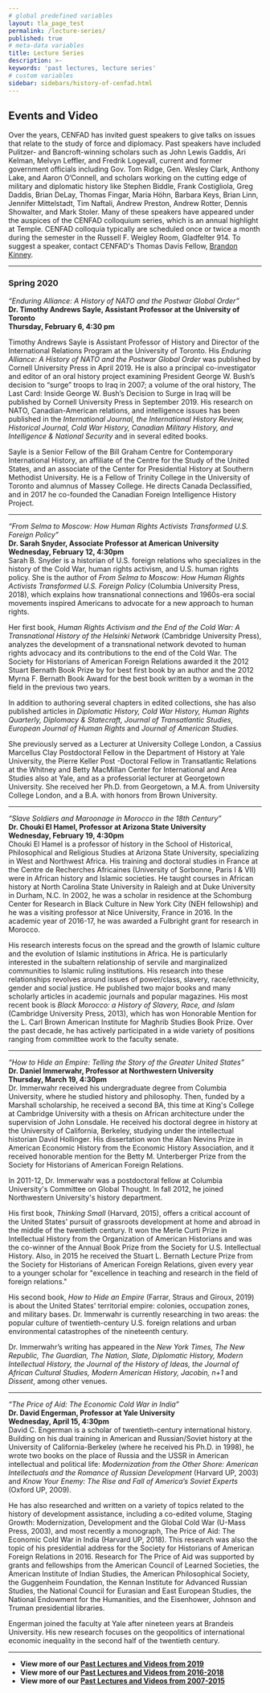```yaml
---
# global predefined variables
layout: tla_page_test
permalink: /lecture-series/
published: true
# meta-data variables
title: Lecture Series
description: >-
keywords: 'past lectures, lecture series'
# custom variables
sidebar: sidebars/history-of-cenfad.html     
---
```

## Events and Video
Over the years, CENFAD has invited guest speakers to give talks on issues that relate to the study of force and diplomacy. Past speakers have included Pulitzer- and Bancroft-winning scholars such as John Lewis Gaddis, Ari Kelman, Melvyn Leffler, and Fredrik Logevall, current and former government officials including Gov. Tom Ridge, Gen. Wesley Clark, Anthony Lake, and Aaron O’Connell, and scholars working on the cutting edge of military and diplomatic history like Stephen Biddle, Frank Costigliola, Greg Daddis, Brian DeLay, Thomas Fingar, Maria Höhn, Barbara Keys, Brian Linn, Jennifer Mittelstadt, Tim Naftali, Andrew Preston, Andrew Rotter, Dennis Showalter, and Mark Stoler. Many of these speakers have appeared under the auspices of the CENFAD colloquium series, which is an annual highlight at Temple. CENFAD colloquia typically are scheduled once or twice a month during the semester in the Russell F. Weigley Room, Gladfelter 914. To suggest a speaker, contact CENFAD's Thomas Davis Fellow, [Brandon Kinney](mailto:tuj62914@temple.edu).

___

### Spring 2020
_“Enduring Alliance: A History of NATO and the Postwar Global Order”_<br>
**Dr. Timothy Andrews Sayle, Assistant Professor at the University of Toronto**<br>
**Thursday, February 6, 4:30 pm**<br>

Timothy Andrews Sayle is Assistant Professor of History and Director of the International Relations Program at the University of Toronto. His _Enduring Alliance: A History of NATO and the Postwar Global Order_ was published by Cornell University Press in April 2019. He is also a principal co-investigator and editor of an oral history project examining President George W. Bush’s decision to “surge” troops to Iraq in 2007; a volume of the oral history, The Last Card: Inside George W. Bush’s Decision to Surge in Iraq  will be published by Cornell University Press in September 2019. His research on NATO, Canadian-American relations, and intelligence issues has been published in the _International Journal, the International History Review, Historical Journal, Cold War History, Canadian Military History, and Intelligence & National Security_ and in several edited books.

Sayle is a Senior Fellow of the Bill Graham Centre for Contemporary International History, an affiliate of the Centre for the Study of the United States, and an associate of the Center for Presidential History at Southern Methodist University. He is a Fellow of Trinity College in the University of Toronto and alumnus of Massey College. He directs Canada Declassified, and in 2017 he co-founded the Canadian Foreign Intelligence History Project.

___

_“From Selma to Moscow: How Human Rights Activists Transformed U.S. Foreign Policy”_<br>
**Dr. Sarah Snyder, Associate Professor at American University**<br>
**Wednesday, February 12, 4:30pm**<br>
Sarah B. Snyder is a historian of U.S. foreign relations who specializes in the history of the Cold War, human rights activism, and U.S. human rights policy. She is the author of _From Selma to Moscow: How Human Rights Activists Transformed U.S. Foreign Policy_ (Columbia University Press, 2018), which explains how transnational connections and 1960s-era social movements inspired Americans to advocate for a new approach to human rights.

Her first book, _Human Rights Activism and the End of the Cold War: A Transnational History of the Helsinki Network_ (Cambridge University Press), analyzes the development of a transnational network devoted to human rights advocacy and its contributions to the end of the Cold War. The Society for Historians of American Foreign Relations awarded it the 2012 Stuart Bernath Book Prize by for best first book by an author and the 2012 Myrna F. Bernath Book Award for the best book written by a woman in the field in the previous two years.

In addition to authoring several chapters in edited collections, she has also published articles in _Diplomatic History, Cold War History, Human Rights Quarterly, Diplomacy & Statecraft, Journal of Transatlantic Studies, European Journal of Human Rights_ and _Journal of American Studies_.

She previously served as a Lecturer at University College London, a Cassius Marcellus Clay Postdoctoral Fellow in the Department of History at Yale University, the Pierre Keller Post -Doctoral Fellow in Transatlantic Relations at the Whitney and Betty MacMillan Center for International and Area Studies also at Yale, and as a professorial lecturer at Georgetown University. She received her Ph.D. from Georgetown, a M.A. from University College London, and a B.A. with honors from Brown University. 

___

_“Slave Soldiers and Maroonage in Morocco in the 18th Century”_<br>
**Dr. Chouki El Hamel, Professor at Arizona State University**<br>
**Wednesday, February 19, 4:30pm**<br>
Chouki El Hamel is a professor of history in the School of Historical, Philosophical and Religious Studies at Arizona State University, specializing in West and Northwest Africa. His training and doctoral studies in France at the Centre de Recherches Africaines (University of Sorbonne, Paris I & VII) were in African history and Islamic societies. He taught courses in African history at North Carolina State University in Raleigh and at Duke University in Durham, N.C. In 2002, he was a scholar in residence at the Schomburg Center for Research in Black Culture in New York City (NEH fellowship) and he was a visiting professor at Nice University, France in 2016. In the academic year of 2016-17, he was awarded a Fulbright grant for research in Morocco. 

His research interests focus on the spread and the growth of Islamic culture and the evolution of Islamic institutions in Africa. He is particularly interested in the subaltern relationship of servile and marginalized communities to Islamic ruling institutions. His research into these relationships revolves around issues of power/class, slavery, race/ethnicity, gender and social justice. He published two major books and many scholarly articles in academic journals and popular magazines. His most recent book is _Black Morocco: a History of Slavery, Race, and Islam_ (Cambridge University Press, 2013), which has won Honorable Mention for the L. Carl Brown American Institute for Maghrib Studies Book Prize. Over the past decade, he has actively participated in a wide variety of positions ranging from committee work to the faculty senate.

___

_“How to Hide an Empire: Telling the Story of the Greater United States”_<br>
**Dr. Daniel Immerwahr, Professor at  Northwestern University**<br>
**Thursday, March 19, 4:30pm**<br>
Dr. Immerwahr received his undergraduate degree from Columbia University, where he studied history and philosophy. Then, funded by a Marshall scholarship, he received a second BA, this time at King's College at Cambridge University with a thesis on African architecture under the supervision of John Lonsdale. He received his doctoral degree in history at the University of California, Berkeley, studying under the intellectual historian David Hollinger. His dissertation won the Allan Nevins Prize in American Economic History from the Economic History Association, and it received honorable mention for the Betty M. Unterberger Prize from the Society for Historians of American Foreign Relations.

In 2011-12, Dr. Immerwahr was a postdoctoral fellow at Columbia University's Committee on Global Thought. In fall 2012, he joined Northwestern University's history department.

His first book, _Thinking Small_ (Harvard, 2015), offers a critical account of the United States' pursuit of grassroots development at home and abroad in the middle of the twentieth century. It won the Merle Curti Prize in Intellectual History from the Organization of American Historians and was the co-winner of the Annual Book Prize from the Society for U.S. Intellectual History. Also, in 2015 he received the Stuart L. Bernath Lecture Prize from the Society for Historians of American Foreign Relations, given every year to a younger scholar for "excellence in teaching and research in the field of foreign relations."

His second book, _How to Hide an Empire_ (Farrar, Straus and Giroux, 2019) is about the United States' territorial empire: colonies, occupation zones, and military bases. Dr. Immerwahr is currently researching in two areas: the popular culture of twentieth-century U.S. foreign relations and urban environmental catastrophes of the nineteenth century.

Dr. Immerwahr’s writing has appeared in the _New York Times, The New Republic, The Guardian, The Nation, Slate, Diplomatic History, Modern Intellectual History, the Journal of the History of Ideas, the Journal of African Cultural Studies, Modern American History, Jacobin, n+1_ and _Dissent_, among other venues.

___

_“The Price of Aid: The Economic Cold War in India”_<br>
**Dr. David Engerman, Professor at Yale University**<br>
**Wednesday, April 15, 4:30pm**<br>
David C. Engerman is a scholar of twentieth-century international history. Building on his dual training in American and Russian/Soviet history at the University of California-Berkeley (where he received his Ph.D. in 1998), he wrote two books on the place of Russia and the USSR in American intellectual and political life: _Modernization from the Other Shore: American Intellectuals and the Romance of Russian Development_ (Harvard UP, 2003) and _Know Your Enemy: The Rise and Fall of America’s Soviet Experts_ (Oxford UP, 2009). 

He has also researched and written on a variety of topics related to the history of development assistance, including a co-edited volume, Staging Growth: Modernization, Development and the Global Cold War (U-Mass Press, 2003), and most recently a monograph, The Price of Aid: The Economic Cold War in India (Harvard UP, 2018). This research was also the topic of his presidential address for the Society for Historians of American Foreign Relations in 2016.  Research for The Price of Aid was supported by grants and fellowships from the American Council of Learned Societies, the American Institute of Indian Studies, the American Philosophical Society, the Guggenheim Foundation, the Kennan Institute for Advanced Russian Studies, the National Council for Eurasian and East European Studies, the National Endowment for the Humanities, and the Eisenhower, Johnson and Truman presidential libraries.

Engerman joined the faculty at Yale after nineteen years at Brandeis University. His new research focuses on the geopolitics of international economic inequality in the second half of the twentieth century.

___

- **View more of our [Past Lectures and Videos from 2019](https://docs.google.com/document/d/1f0nfTFdbBHdgwyJCqozzeW132OfN_6miB3Uaoilmw8k/edit?usp=sharing)** 
- **View more of our [Past Lectures and Videos from 2016-2018](https://liberalarts.temple.edu/sites/liberalarts/files/2016-18%20Past%20Lecture%20Archives.pdf)**
- **View more of our [Past Lectures and Videos from 2007-2015](https://liberalarts.temple.edu/sites/liberalarts/files/CENFAD%20Guest%20Speaker%20Lectures.pdf)**

